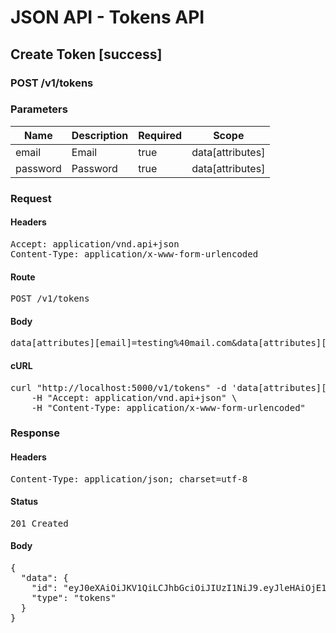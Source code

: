 # JSON API - Tokens API

## Create Token [success]

### POST /v1/tokens

### Parameters

| Name | Description | Required | Scope |
|------|-------------|----------|-------|
| email | Email | true | data[attributes] |
| password | Password | true | data[attributes] |

### Request

#### Headers

<pre>Accept: application/vnd.api+json
Content-Type: application/x-www-form-urlencoded</pre>

#### Route

<pre>POST /v1/tokens</pre>

#### Body

<pre>data[attributes][email]=testing%40mail.com&data[attributes][password]=123456</pre>

#### cURL

<pre class="request">curl &quot;http://localhost:5000/v1/tokens&quot; -d &#39;data[attributes][email]=testing%40mail.com&amp;data[attributes][password]=123456&#39; -X POST \
	-H &quot;Accept: application/vnd.api+json&quot; \
	-H &quot;Content-Type: application/x-www-form-urlencoded&quot;</pre>

### Response

#### Headers

<pre>Content-Type: application/json; charset=utf-8</pre>

#### Status

<pre>201 Created</pre>

#### Body

<pre>{
  "data": {
    "id": "eyJ0eXAiOiJKV1QiLCJhbGciOiJIUzI1NiJ9.eyJleHAiOjE1NDI4MTc3MjUsInN1YiI6NDM5fQ.aH1dohq39vPH57-w7QLb0GiqIADLg9WR1x852MUVjaE",
    "type": "tokens"
  }
}</pre>
